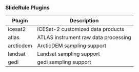 ### SlideRule Plugins

| Plugin    | Description                          |
|-----------|--------------------------------------|
| icesat2   | ICESat-2 customized data products    |
| atlas     | ATLAS instrument raw data processing |
| arcticdem | ArcticDEM sampling support           |
| landsat   | Landsat sampling support             |
| gedi      | gedi sampling support                |
